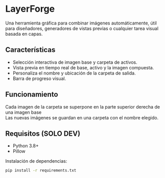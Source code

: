 # LayerForge

Una herramienta gráfica para combinar imágenes automáticamente, útil para diseñadores, generadores de vistas previas o cualquier tarea visual basada en capas.

## Características

- Selección interactiva de imagen base y carpeta de activos.
- Vista previa en tiempo real de base, activo y la imagen compuesta.
- Personaliza el nombre y ubicación de la carpeta de salida.
- Barra de progreso visual.

## Funcionamiento

Cada imagen de la carpeta se superpone en la parte superior derecha de una imagen base  
Las nuevas imágenes se guardan en una carpeta con el nombre elegido.

## Requisitos (SOLO DEV)

- Python 3.8+
- Pillow

Instalación de dependencias:

```bash
pip install -r requirements.txt
